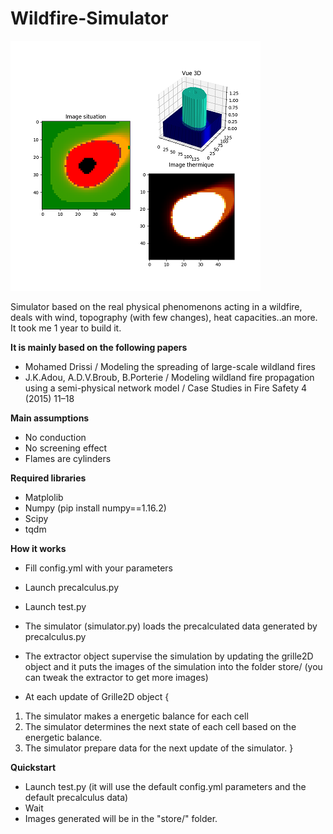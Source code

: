 # Wildfire-Simulator

![alt text](example_img.png)

Simulator based on the real physical phenomenons acting in a wildfire, deals with wind, topography (with few changes), heat capacities..an more.
It took me 1 year to build it.


**It is mainly based on the following papers**
- Mohamed Drissi / Modeling the spreading of large-scale wildland fires 
- J.K.Adou,  A.D.V.Broub, B.Porterie / Modeling wildland fire propagation using a semi-physical network model / Case Studies in Fire Safety 4 (2015) 11–18 

**Main assumptions**

- No conduction
- No screening effect
- Flames are cylinders

**Required libraries**
- Matplolib
- Numpy (pip install numpy==1.16.2)
- Scipy
- tqdm


**How it works**
- Fill config.yml with your parameters
- Launch precalculus.py 
- Launch test.py
- The simulator (simulator.py) loads the precalculated data generated by precalculus.py 
- The extractor object supervise the simulation by updating the grille2D object and it puts the images of the simulation into the folder store/ (you can tweak the extractor to get more images)

- At each update of Grille2D object {
1. The simulator makes a energetic balance for each cell 
2. The simulator determines the next state of each cell based on the energetic balance.
3. The simulator prepare data for the next update of the simulator.
}

**Quickstart**
- Launch test.py (it will use the default config.yml parameters and the default precalculus data)
- Wait 
- Images generated will be in the "store/" folder.

